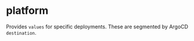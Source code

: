 # platform
Provides `values` for specific deployments. These are segmented by ArgoCD `destination`.
